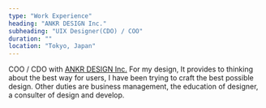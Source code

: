```yaml
---
type: "Work Experience"
heading: "ANKR DESIGN Inc."
subheading: "UIX Designer(CDO) / COO"
duration: ""
location: "Tokyo, Japan"
---
```


COO / CDO with <a href="https://www.ankr.design/" target="_blank">ANKR DESIGN Inc.</a> For my design, It provides to thinking about the best way for users, I have been trying to craft the best possible design. Other duties are business management, the education of designer, a consulter of design and develop.
